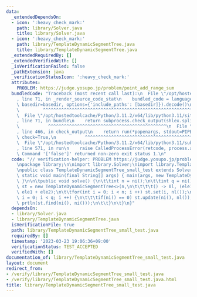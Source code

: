 ```yaml
---
data:
  _extendedDependsOn:
  - icon: ':heavy_check_mark:'
    path: library/Solver.java
    title: library/Solver.java
  - icon: ':heavy_check_mark:'
    path: library/TemplateDynamicSegmentTree.java
    title: library/TemplateDynamicSegmentTree.java
  _extendedRequiredBy: []
  _extendedVerifiedWith: []
  _isVerificationFailed: false
  _pathExtension: java
  _verificationStatusIcon: ':heavy_check_mark:'
  attributes:
    PROBLEM: https://judge.yosupo.jp/problem/point_add_range_sum
  bundledCode: "Traceback (most recent call last):\n  File \"/opt/hostedtoolcache/Python/3.11.2/x64/lib/python3.11/site-packages/onlinejudge_verify/documentation/build.py\"\
    , line 71, in _render_source_code_stat\n    bundled_code = language.bundle(stat.path,\
    \ basedir=basedir, options={'include_paths': [basedir]}).decode()\n          \
    \         ^^^^^^^^^^^^^^^^^^^^^^^^^^^^^^^^^^^^^^^^^^^^^^^^^^^^^^^^^^^^^^^^^^^^^^^^^^^^^^^^^\n\
    \  File \"/opt/hostedtoolcache/Python/3.11.2/x64/lib/python3.11/site-packages/onlinejudge_verify/languages/user_defined.py\"\
    , line 71, in bundle\n    return subprocess.check_output(shlex.split(command))\n\
    \           ^^^^^^^^^^^^^^^^^^^^^^^^^^^^^^^^^^^^^^^^^^^^^\n  File \"/opt/hostedtoolcache/Python/3.11.2/x64/lib/python3.11/subprocess.py\"\
    , line 466, in check_output\n    return run(*popenargs, stdout=PIPE, timeout=timeout,\
    \ check=True,\n           ^^^^^^^^^^^^^^^^^^^^^^^^^^^^^^^^^^^^^^^^^^^^^^^^^^^^^^^^^\n\
    \  File \"/opt/hostedtoolcache/Python/3.11.2/x64/lib/python3.11/subprocess.py\"\
    , line 571, in run\n    raise CalledProcessError(retcode, process.args,\nsubprocess.CalledProcessError:\
    \ Command '['false']' returned non-zero exit status 1.\n"
  code: "// verification-helper: PROBLEM https://judge.yosupo.jp/problem/point_add_range_sum\n\
    \npackage library;\n\nimport library.Solver;\nimport library.TemplateDynamicSegmentTree;\n\
    \npublic class TemplateDynamicSegmentTree_small_test extends Solver {\n\tpublic\
    \ static void main(final String[] args) { main(args, new TemplateDynamicSegmentTree_small_test());\
    \ }\n\n\tpublic void solve() {\n\t\tint n = ni();\n\t\tint q = ni();\n\t\tTemplateDynamicSegmentTree<Long>\
    \ st = new TemplateDynamicSegmentTree<>(n,\n\t\t\t\t() -> 0l, (ele1, ele2) ->\
    \ ele1 + ele2);\n\t\tfor(int i = 0; i < n; i ++) st.set(i, nl());\n\t\tfor(int\
    \ i = 0; i < q; i ++) {\n\t\t\tif(ni() == 0) st.update(ni(), nl());\n\t\t\telse\
    \ prtln(st.find(ni(), ni()));\n\t\t}\n\t}\n}"
  dependsOn:
  - library/Solver.java
  - library/TemplateDynamicSegmentTree.java
  isVerificationFile: true
  path: library/TemplateDynamicSegmentTree_small_test.java
  requiredBy: []
  timestamp: '2023-03-23 19:06:36+09:00'
  verificationStatus: TEST_ACCEPTED
  verifiedWith: []
documentation_of: library/TemplateDynamicSegmentTree_small_test.java
layout: document
redirect_from:
- /verify/library/TemplateDynamicSegmentTree_small_test.java
- /verify/library/TemplateDynamicSegmentTree_small_test.java.html
title: library/TemplateDynamicSegmentTree_small_test.java
---
```

